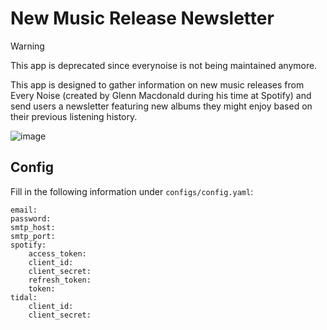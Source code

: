 # New Music Release Newsletter

> [!WARNING]  
> This app is deprecated since everynoise is not being maintained anymore.

This app is designed to gather information on new music releases from Every Noise (created by Glenn Macdonald during his time at Spotify) and send users a newsletter featuring new albums they might enjoy based on their previous listening history.

![image](https://github.com/GitXenon/new_music_release/assets/46031014/80d21ea8-8523-42be-bc97-b26be8504f79)

## Config

Fill in the following information under `configs/config.yaml`:

```
email:
password:
smtp_host:
smtp_port:
spotify:
    access_token:
    client_id:
    client_secret:
    refresh_token:
    token:
tidal:
    client_id:
    client_secret:
```
